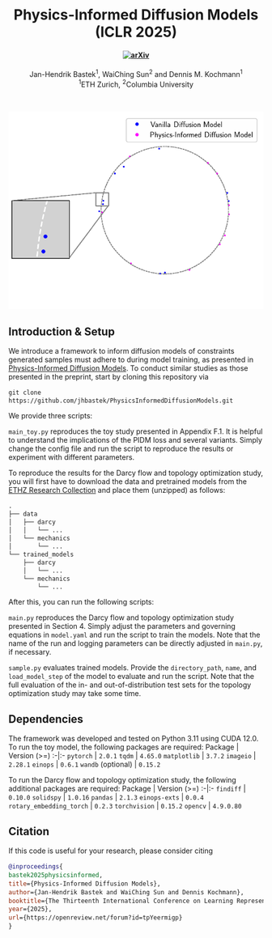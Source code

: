 <h1 align="center">Physics-Informed Diffusion Models (ICLR 2025)</h1>
<h4 align="center">
<a href="https://arxiv.org/abs/2403.14404"><img src="https://img.shields.io/badge/arXiv-2403.14404-blue" alt="arXiv"></a>
</h4>
<div align="center">
  <span class="author-block">
    <a>Jan-Hendrik Bastek</a><sup>1</sup>,</span>
  <span class="author-block">
    <a>WaiChing Sun</a><sup>2</sup> and</span>
  <span class="author-block">
    <a>Dennis M. Kochmann</a><sup>1</sup></span>
</div>
<div align="center">
  <span class="author-block"><sup>1</sup>ETH Zurich,</span>
  <span class="author-block"><sup>2</sup>Columbia University</span>
</div>

$~$
<p align="center"><img src="circular_samples.gif" width="550"\></p>

## Introduction & Setup
We introduce a framework to inform diffusion models of constraints generated samples must adhere to during model training, as presented in [Physics-Informed Diffusion Models](https://arxiv.org/abs/2403.14404).
To conduct similar studies as those presented in the preprint, start by cloning this repository via
```
git clone https://github.com/jhbastek/PhysicsInformedDiffusionModels.git
```
We provide three scripts:

`main_toy.py` reproduces the toy study presented in Appendix F.1. It is helpful to understand the implications of the PIDM loss and several variants. Simply change the config file and run the script to reproduce the results or experiment with different parameters.

To reproduce the results for the Darcy flow and topology optimization study, you will first have to download the data and pretrained models from the [ETHZ Research Collection](https://doi.org/10.3929/ethz-b-000674074) and place them (unzipped) as follows:
```
.
├── data
│   ├── darcy
│   │   └── ...
│   └── mechanics
│       └── ...
└── trained_models
    ├── darcy
    │   └── ...
    └── mechanics
        └── ...
```

After this, you can run the following scripts:

`main.py` reproduces the Darcy flow and topology optimization study presented in Section 4. Simply adjust the parameters and governing equations in `model.yaml` and run the script to train the models. Note that the name of the run and logging parameters can be directly adjusted in `main.py`, if necessary.

`sample.py` evaluates trained models. Provide the `directory_path`, `name`, and `load_model_step` of the model to evaluate and run the script. Note that the full evaluation of the in- and out-of-distribution test sets for the topology optimization study may take some time.

## Dependencies

The framework was developed and tested on Python 3.11 using CUDA 12.0.
To run the toy model, the following packages are required:
Package | Version (>=)
:-|:-
`pytorch`                   | `2.0.1`
`tqdm`                      | `4.65.0`
`matplotlib`                | `3.7.2`
`imageio`                   | `2.28.1`
`einops`                    | `0.6.1`
`wandb` (optional)          | `0.15.2`

To run the Darcy flow and topology optimization study, the following additional packages are required:
Package | Version (>=)
:-|:-
`findiff`                   | `0.10.0`
`solidspy`                  | `1.0.16`
`pandas`                    | `2.1.3`
`einops-exts`               | `0.0.4`
`rotary_embedding_torch`    | `0.2.3`
`torchvision`               | `0.15.2`
`opencv`                    | `4.9.0.80`

## Citation

If this code is useful for your research, please consider citing
```bibtex
@inproceedings{
bastek2025physicsinformed,
title={Physics-Informed Diffusion Models},
author={Jan-Hendrik Bastek and WaiChing Sun and Dennis Kochmann},
booktitle={The Thirteenth International Conference on Learning Representations},
year={2025},
url={https://openreview.net/forum?id=tpYeermigp}
}
